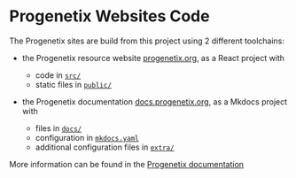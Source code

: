 # Progenetix Websites Code

The Progenetix sites are build from this project using 2 different toolchains:

* the Progenetix resource website [progenetix.org](http://progenetix.org), as a
React project with
    - code in [`src/`](src/)
    - static files in [`public/`](public/)

* the Progenetix documentation [docs.progenetix.org](http://doc.sprogenetix.org),
as a Mkdocs project with
    - files in [`docs/`](docs/)
    - configuration in [`mkdocs.yaml`](./mkdocs.yaml)
    - additional configuration files in [`extra/`](extra/)

More information can be found in the [Progenetix documentation](http://doc.sprogenetix.org/progenetix-website-builds)
